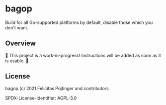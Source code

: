 # bagop

Build for all Go-supported platforms by default, disable those which you don't want.

## Overview

🚧 This project is a work-in-progress! Instructions will be added as soon as it is usable. 🚧

## License

bagop (c) 2021 Felicitas Pojtinger and contributors

SPDX-License-Identifier: AGPL-3.0
